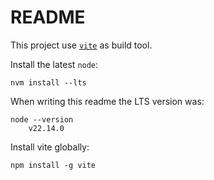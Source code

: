 # README

This project use [`vite`](https://vite.dev/) as build tool.

Install the latest `node`:

    nvm install --lts

When writing this readme the LTS version was:

    node --version
        v22.14.0

Install vite globally:

    npm install -g vite
